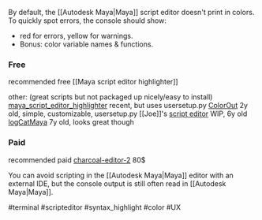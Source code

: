 By default, the [[Autodesk Maya|Maya]] script editor doesn't print in colors.
To quickly spot errors, the console should show:
- red for errors, yellow for warnings.
- Bonus: color variable names & functions.

### Free 
recommended free [[Maya script editor highlighter]]

other:
(great scripts but not packaged up nicely/easy to install)
[maya_script_editor_highlighter](https://github.com/martinlanton/maya_script_editor_highlighter) recent, but uses usersetup.py
[ColorOut](https://github.com/sowwic/ColorOut) 2y old, simple, customizable, usersetup.py
[[Joe]]'s [script editor](https://github.com/martinlanton/maya_script_editor_highlighter/blob/main/src/userSetup.py) WIP, 6y old
[logCatMaya](https://github.com/oglops/logcatMaya) 7y old, looks great though

### Paid
recommended paid [charcoal-editor-2](https://zurbrigg.com/charcoal-editor-2) 80$

You can avoid scripting in the [[Autodesk Maya|Maya]] editor with an external IDE, but the console output is still often read in [[Autodesk Maya|Maya]].


#terminal #scripteditor #syntax_highlight #color #UX